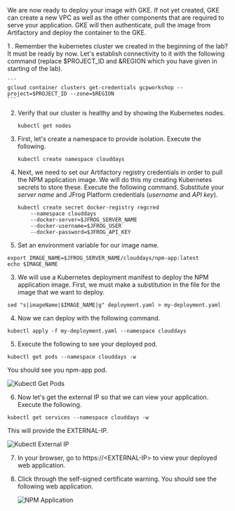 We are now ready to deploy your image with GKE. If not yet created, GKE can create a new VPC as well as the other components that are required to serve your application. GKE will then authenticate, pull the image from Artifactory and deploy the container to the GKE.

1 . Remember the kubernetes cluster we created in the beginning of the lab? It must be ready by now. Let's establish connectivity to it with the following command (replace $PROJECT_ID and &REGION which you have given in starting of the lab).

    ```
    gcloud container clusters get-credentials gcpworkshop --project=$PROJECT_ID --zone=$REGION
    ```

2. Verify that our cluster is healthy and by showing the Kubernetes nodes.

    ```
    kubectl get nodes
    ```

1. First, let's create a namespace to provide isolation. Execute the following.

    ```
    kubectl create namespace clouddays
    ```

2. Next, we need to set our Artifactory registry credentials in order to pull the NPM application image. We will do this my creating Kubernetes secrets to store these. Execute the following command. Substitute your _server name_ and JFrog Platform credentials (_username_ and _API key_).

    ```
    kubectl create secret docker-registry regcred 
        --namespace clouddays
        --docker-server=$JFROG_SERVER_NAME 
        --docker-username=$JFROG_USER
        --docker-password=$JFROG_API_KEY
    ```

3. Set an environment variable for our image name.

```
export IMAGE_NAME=$JFROG_SERVER_NAME/clouddays/npm-app:latest
echo $IMAGE_NAME
```

3. We will use a Kubernetes deployment manifest to deploy the NPM application image. First, we must make a substitution in the file for the image that we want to deploy.

``
sed "s|imageName|$IMAGE_NAME|g" deployment.yaml > my-deployment.yaml
``

4. Now we can deploy with the following command.

``
kubectl apply -f my-deployment.yaml --namespace clouddays
``

5. Execute the following to see your deployed pod.

``
kubectl get pods --namespace clouddays -w
``

You should see you npm-app pod.

![Kubectl Get Pods](https://raw.githubusercontent.com/manishrps/gcp-gke-workshop/master/docs/images/kubectl-get-pods.png)

6. Now let's get the external IP so that we can view your application. Execute the following.

``
kubectl get services --namespace clouddays -w
``

This will provide the EXTERNAL-IP.

![Kubectl External IP](https://raw.githubusercontent.com/jfrogtraining/gcp-gke-workshop/master/docs/images/kubectl-get-pods.png)

7. In your browser, go to https://\<EXTERNAL-IP\> to view your deployed web application. 
8. Click through the self-signed certificate warning. You should see the following web application.

   ![NPM Application](https://raw.githubusercontent.com/jfrogtraining/gcp-gke-workshop/master/docs/images/npm-app.png)
